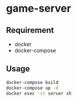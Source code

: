 # game-server

## Requirement

- docker
- docker-compose

## Usage

```bash
docker-compose build
docker-compose up -d
docker exec -it server sh
```
